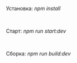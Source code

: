 <p>Установка: <i>npm install</i><p><br />

<p>Старт: <i>npm run start:dev</i><p><br />

<p>Сборка: <i>npm run build:dev</i><p><br />
